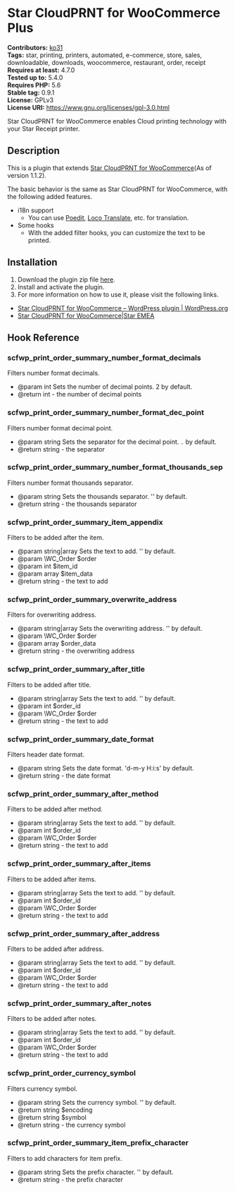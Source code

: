 # Star CloudPRNT for WooCommerce Plus #
**Contributors:** [ko31](https://profiles.wordpress.org/ko31)  
**Tags:** star, printing, printers, automated, e-commerce, store, sales, downloadable, downloads, woocommerce, restaurant, order, receipt  
**Requires at least:** 4.7.0  
**Tested up to:** 5.4.0  
**Requires PHP:** 5.6  
**Stable tag:** 0.9.1  
**License:** GPLv3  
**License URI:** https://www.gnu.org/licenses/gpl-3.0.html  

Star CloudPRNT for WooCommerce enables Cloud printing technology with your Star Receipt printer.

## Description ##

This is a plugin that extends [Star CloudPRNT for WooCommerce](https://wordpress.org/plugins/star-cloudprnt-for-woocommerce/)(As of version 1.1.2).

The basic behavior is the same as Star CloudPRNT for WooCommerce, with the following added features.

* i18n support
  * You can use [Poedit](https://poedit.net/), [Loco Translate](https://wordpress.org/plugins/loco-translate/), etc. for translation.
* Some hooks
  * With the added filter hooks, you can customize the text to be printed.

## Installation ##

1. Download the plugin zip file [here](https://github.com/ko31/star-cloudprnt-for-woocommerce-plus/releases/latest).
2. Install and activate the plugin.
3. For more information on how to use it, please visit the following links.
  * [Star CloudPRNT for WooCommerce – WordPress plugin \| WordPress\.org](https://wordpress.org/plugins/star-cloudprnt-for-woocommerce/)
  * [Star CloudPRNT for WooCommerce\|Star EMEA](https://star-emea.com/products/star-cloudprnt-for-woocommerce/)

## Hook Reference ##

### scfwp_print_order_summary_number_format_decimals ###

Filters number format decimals.

- @param int Sets the number of decimal points. 2 by default.
- @return int - the number of decimal points

### scfwp_print_order_summary_number_format_dec_point ###

Filters number format decimal point.

- @param string Sets the separator for the decimal point. `.` by default.
- @return string - the separator

### scfwp_print_order_summary_number_format_thousands_sep ###

Filters number format thousands separator.

- @param string Sets the thousands separator. '' by default.
- @return string - the thousands separator

### scfwp_print_order_summary_item_appendix ###

Filters to be added after the item.

- @param string|array Sets the text to add. '' by default.
- @param \WC_Order $order
- @param int $item_id
- @param array $item_data
- @return string - the text to add

### scfwp_print_order_summary_overwrite_address ###

Filters for overwriting address.

- @param string|array Sets the overwriting address. '' by default.
- @param \WC_Order $order
- @param array $order_data
- @return string - the overwriting address

### scfwp_print_order_summary_after_title ###

Filters to be added after title.

- @param string|array Sets the text to add. '' by default.
- @param int $order_id
- @param \WC_Order $order
- @return string - the text to add

### scfwp_print_order_summary_date_format ###

Filters header date format.

- @param string Sets the date format. 'd-m-y H:i:s' by default.
- @return string - the date format

### scfwp_print_order_summary_after_method ###

Filters to be added after method.

- @param string|array Sets the text to add. '' by default.
- @param int $order_id
- @param \WC_Order $order
- @return string - the text to add

### scfwp_print_order_summary_after_items ###

Filters to be added after items.

- @param string|array Sets the text to add. '' by default.
- @param int $order_id
- @param \WC_Order $order
- @return string - the text to add

### scfwp_print_order_summary_after_address ###

Filters to be added after address.

- @param string|array Sets the text to add. '' by default.
- @param int $order_id
- @param \WC_Order $order
- @return string - the text to add

### scfwp_print_order_summary_after_notes ###

Filters to be added after notes.

- @param string|array Sets the text to add. '' by default.
- @param int $order_id
- @param \WC_Order $order
- @return string - the text to add

### scfwp_print_order_currency_symbol ###

Filters currency symbol.

- @param string Sets the currency symbol. '' by default.
- @return string $encoding
- @return string $symbol
- @return string - the currency symbol

### scfwp_print_order_summary_item_prefix_character ###

Filters to add characters for item prefix.

- @param string Sets the prefix character. '' by default.
- @return string - the prefix character
